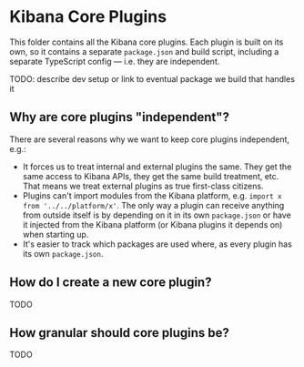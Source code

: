 # Kibana Core Plugins

This folder contains all the Kibana core plugins. Each plugin is built on its
own, so it contains a separate `package.json` and build script, including a
separate TypeScript config — i.e. they are independent.

TODO: describe dev setup or link to eventual package we build that handles it

## Why are core plugins "independent"?

There are several reasons why we want to keep core plugins independent, e.g.:

- It forces us to treat internal and external plugins the same. They get the
  same access to Kibana APIs, they get the same build treatment, etc. That means
  we treat external plugins as true first-class citizens.
- Plugins can't import modules from the Kibana platform, e.g.
  `import x from '../../platform/x'`. The only way a plugin can receive anything
  from outside itself is by depending on it in its own `package.json` or have
  it injected from the Kibana platform (or Kibana plugins it depends on) when
  starting up.
- It's easier to track which packages are used where, as every plugin has its
  own `package.json`.

## How do I create a new core plugin?

TODO

## How granular should core plugins be?

TODO
